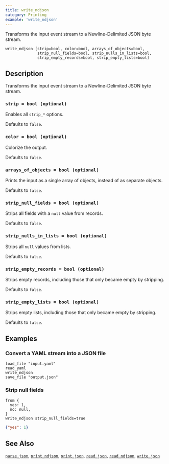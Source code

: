 ```yaml
---
title: write_ndjson
category: Printing
example: 'write_ndjson'
---
```


Transforms the input event stream to a Newline-Delimited JSON byte stream.

```tql
write_ndjson [strip=bool, color=bool, arrays_of_objects=bool,
              strip_null_fields=bool, strip_nulls_in_lists=bool,
              strip_empty_records=bool, strip_empty_lists=bool]
```

## Description

Transforms the input event stream to a Newline-Delimited JSON byte stream.

### `strip = bool (optional)`

Enables all `strip_*` options.

Defaults to `false`.

### `color = bool (optional)`

Colorize the output.

Defaults to `false`.

### `arrays_of_objects = bool (optional)`

Prints the input as a single array of objects, instead of as separate objects.

Defaults to `false`.

### `strip_null_fields = bool (optional)`

Strips all fields with a `null` value from records.

Defaults to `false`.

### `strip_nulls_in_lists = bool (optional)`

Strips all `null` values from lists.

Defaults to `false`.

### `strip_empty_records = bool (optional)`

Strips empty records, including those that only became empty
by stripping.

Defaults to `false`.

### `strip_empty_lists = bool (optional)`

Strips empty lists, including those that only became empty
by stripping.

Defaults to `false`.

## Examples

### Convert a YAML stream into a JSON file

```tql
load_file "input.yaml"
read_yaml
write_ndjson
save_file "output.json"
```

### Strip null fields

```tql
from {
  yes: 1,
  no: null,
}
write_ndjson strip_null_fields=true
```

```json
{"yes": 1}
```

## See Also

[`parse_json`](/reference/functions/parse_json),
[`print_ndjson`](/reference/functions/print_ndjson),
[`print_json`](/reference/functions/print_json),
[`read_json`](/reference/operators/read_json),
[`read_ndjson`](/reference/operators/read_ndjson),
[`write_json`](/reference/operators/write_json)
